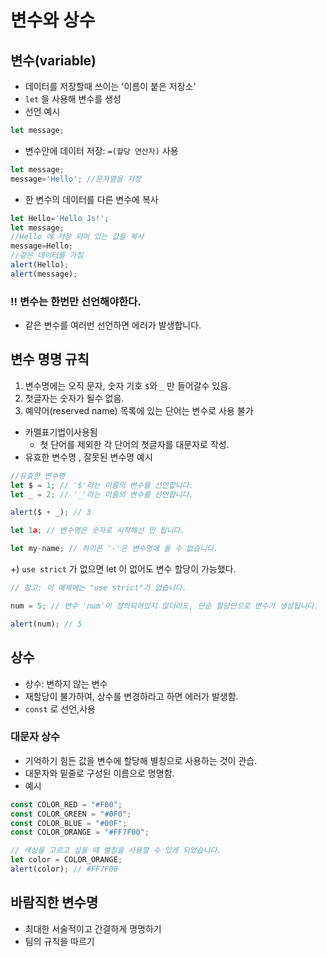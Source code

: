 # 변수와 상수
## 변수(variable)
- 데이터를 저장할때 쓰이는 '이름이 붙은 저장소'
- `let` 을 사용해 변수를 생성
- 선언 예시
```js
let message;
```
- 변수안에 데이터 저장: `=(할당 연산자)` 사용
```js
let message;
message='Hello'; //문자열을 저장
```
- 한 변수의 데이터를 다른 변수에 복사
```js
let Hello='Hello Js!';
let message;
//Hello 에 저장 되어 있는 값을 복사
message=Hello;
//같은 데이터를 가짐
alert(Hello);
alert(message);
```
### !! 변수는 한번만 선언해야한다.
- 같은 변수를 여러번 선언하면 에러가 발생합니다.

## 변수 명명 규칙
1. 변수명에는 오직 문자, 숫자 기호 `$`와 `_`  만 들어갈수 있음.
2. 첫글자는 숫자가 될수 없음.
3. 예약어(reserved name) 목록에 있는 단어는 변수로 사용 불가
- 카멜표기법이사용됨
    - 첫 단어를 제외한 각 단어의 첫글자를 대문자로 작성.
- 유효한 변수명 , 잘못된 변수명 예시
```js
//유효한 변수명
let $ = 1; // '$'라는 이름의 변수를 선언합니다.
let _ = 2; // '_'라는 이름의 변수를 선언합니다.

alert($ + _); // 3

let 1a; // 변수명은 숫자로 시작해선 안 됩니다.

let my-name; // 하이픈 '-'은 변수명에 올 수 없습니다.
```

+) `use strict` 가 없으면 let 이 없어도 변수 할당이 가능했다.
``` js
// 참고: 이 예제에는 "use strict"가 없습니다.

num = 5; // 변수 'num'이 정의되어있지 않더라도, 단순 할당만으로 변수가 생성됩니다.

alert(num); // 5
```

## 상수
- 상수: 변하지 않는 변수
- 재할당이 불가하여, 상수를 변경하라고 하면 에러가 발생함.
- `const` 로 선언,사용
### 대문자 상수
- 기억하기 힘든 값을 변수에 할당해 별칭으로 사용하는 것이 관습.
- 대문자와 밑줄로 구성된 이름으로 명명함.
- 예시
```js
const COLOR_RED = "#F00";
const COLOR_GREEN = "#0F0";
const COLOR_BLUE = "#00F";
const COLOR_ORANGE = "#FF7F00";

// 색상을 고르고 싶을 때 별칭을 사용할 수 있게 되었습니다.
let color = COLOR_ORANGE;
alert(color); // #FF7F00
```

## 바람직한 변수명
- 최대한 서술적이고 간결하게 명명하기
- 팀의 규칙을 따르기
